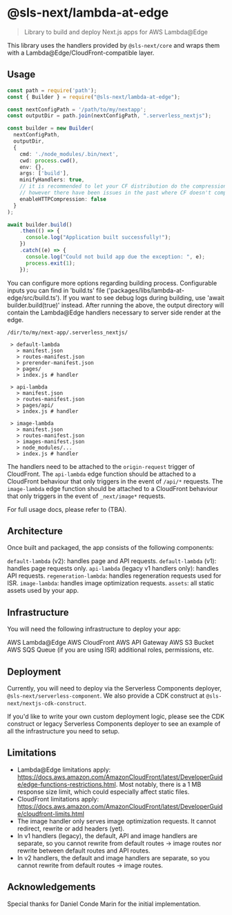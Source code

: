# @sls-next/lambda-at-edge
> Library to build and deploy Next.js apps for AWS Lambda@Edge

This library uses the handlers provided by `@sls-next/core` and wraps them with a Lambda@Edge/CloudFront-compatible layer.

## Usage

```ts
const path = require('path');
const { Builder } = require("@sls-next/lambda-at-edge");

const nextConfigPath = '/path/to/my/nextapp';
const outputDir = path.join(nextConfigPath, ".serverless_nextjs");

const builder = new Builder(
  nextConfigPath,
  outputDir,
  {
    cmd: './node_modules/.bin/next',
    cwd: process.cwd(),
    env: {},
    args: ['build'],
    minifyHandlers: true,
    // it is recommended to let your CF distribution do the compression as per the docs - https://docs.aws.amazon.com/AmazonCloudFront/latest/DeveloperGuide/ServingCompressedFiles.html
    // however there have been issues in the past where CF doesn't compress lambda@edge responses, so we provide our own implementation in case is needed
    enableHTTPCompression: false
  }
);

await builder.build()
    .then(() => {
      console.log("Application built successfully!");
    })
    .catch((e) => {
      console.log("Could not build app due the exception: ", e);
      process.exit(1);
    });
```

You can configure more options regarding building process. Configurable inputs you can find in 'build.ts' file ('packages/libs/lambda-at-edge/src/build.ts'). If you want to see debug logs during building, use 'await builder.build(true)' instead.
After running the above, the output directory will contain the Lambda@Edge handlers necessary to server side render at the edge.

```
/dir/to/my/next-app/.serverless_nextjs/

 > default-lambda
   > manifest.json
   > routes-manifest.json
   > prerender-manifest.json
   > pages/
   > index.js # handler

 > api-lambda
   > manifest.json
   > routes-manifest.json
   > pages/api/
   > index.js # handler

 > image-lambda
   > manifest.json
   > routes-manifest.json
   > images-manifest.json
   > node_modules/...
   > index.js # handler
```

The handlers need to be attached to the `origin-request` trigger of CloudFront.
The `api-lambda` edge function should be attached to a CloudFront behaviour that only triggers in the event of `/api/*` requests.
The `image-lambda` edge function should be attached to a CloudFront behaviour that only triggers in the event of `_next/image*` requests.

For full usage docs, please refer to (TBA).

## Architecture
Once built and packaged, the app consists of the following components:

`default-lambda` (v2): handles page and API requests.
`default-lambda` (v1): handles page requests only.
`api-lambda` (legacy v1 handlers only): handles API requests.
`regeneration-lambda`: handles regeneration requests used for ISR.
`image-lambda`: handles image optimization requests.
`assets`: all static assets used by your app.

## Infrastructure
You will need the following infrastructure to deploy your app:

AWS Lambda@Edge
AWS CloudFront
AWS API Gateway
AWS S3 Bucket
AWS SQS Queue (if you are using ISR)
additional roles, permissions, etc.

## Deployment

Currently, you will need to deploy via the Serverless Components deployer, `@sls-next/serverless-component`. We also provide a CDK construct at `@sls-next/nextjs-cdk-construct`.

If you'd like to write your own custom deployment logic, please see the CDK construct or legacy Serverless Components deployer to see an example of all the infrastructure you need to setup.

## Limitations

* Lambda@Edge limitations apply: https://docs.aws.amazon.com/AmazonCloudFront/latest/DeveloperGuide/edge-functions-restrictions.html. Most notably, there is a 1 MB response size limit, which could especially affect static files.
* CloudFront limitations apply: https://docs.aws.amazon.com/AmazonCloudFront/latest/DeveloperGuide/cloudfront-limits.html
* The image handler only serves image optimization requests. It cannot redirect, rewrite or add headers (yet).
* In v1 handlers (legacy), the default, API and image handlers are separate, so you cannot rewrite from default routes -> image routes nor rewrite between default routes and API routes.
* In v2 handlers, the default and image handlers are separate, so you cannot rewrite from default routes -> image routes.

## Acknowledgements

Special thanks for Daniel Conde Marin for the initial implementation.

